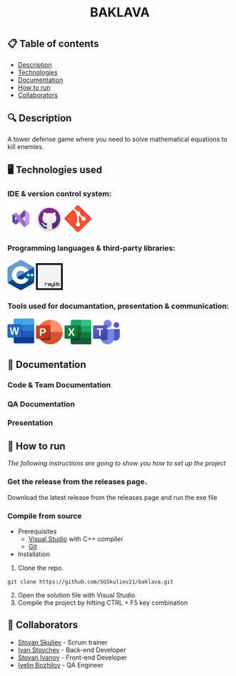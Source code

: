 <h1 align="center"> BAKLAVA <h1>

## 📋 Table of contents
  - [Description](#description)
  - [Technologies](#technologies)
  - [Documentation](#docs)
  - [How to run](#install)
  - [Collaborators](#collaborators)

## 🔍 Description <a name="description"></a>
A tower defense game where you need to solve mathematical equations to kill enemies.

## 🖥️ Technologies used <a name="technologies"></a>
### IDE & version control system:

<a href="https://visualstudio.microsoft.com/vs/"><img src="baklava/assets/icons/visualStudioIcon.png" alt="VS Icon" width="60"/></a>
<a href="https://github.com/"><img src="baklava/assets/icons/gitHubIcon.png" alt="GitHub Icon" width="60"/></a>
<a href="https://git-scm.com/"><img src="baklava/assets/icons/gitIcon.png" alt="Git" width="60"/></a>

### Programming languages & third-party libraries:

<a href="https://cplusplus.com/"><img src="baklava/assets/icons/cppIcon.png" alt="CPP Icon" width="60"/></a>
<a href="https://www.raylib.com/index.html"> <img src="baklava/assets/icons/rayLibIcon.png" alt="RayLib Icon" width="60"/></a>

### Tools used for documantation, presentation & communication:

<a href="https://www.microsoft.com/en-ww/microsoft-365/word?activetab=tabs%3afaqheaderregion3"><img src="baklava/assets/icons/wordIcon.png" alt="Word Icon" width="60"/></a>
<a href="https://www.microsoft.com/en-ww/microsoft-365/powerpoint"><img src="baklava/assets/icons/powerPointIcon.png" alt="PowerPoint Icon" width="60"/></a>
<a href="https://www.microsoft.com/en-ww/microsoft-365/excel"><img src="baklava/assets/icons/excelIcon.png" alt="Excel Icon" width="60"/></a>
<a href="https://www.microsoft.com/en-us/microsoft-teams/group-chat-software"><img src="baklava/assets/icons/teamsIcon.png" alt="Teams Icon" width="60"/></a>

## 📃 Documentation <a name="docs"></a>
### Code & Team Documentation

### QA Documentation

### Presentation

## 🚀 How to run <a name="install"></a>
*The following instructions are going to show you how to set up the project*

### Get the release from the releases page.
Download the latest release from the releases page and run the exe file

### Compile from source
- Prerequisites
  - [Visual Studio](https://visualstudio.microsoft.com/vs/) with C++ compiler
  - [Git](https://git-scm.com/)
- Installation
1. Clone the repo.
```
git clone https://github.com/SGSkuliev21/baklava.git
```
2. Open the solution file with Visual Studio
3. Compile the project by hitting CTRL + F5 key combination

## 🧑 Collaborators <a name="collaborators"></a>
- [Stoyan Skuliev](https://github.com/SGSkuliev21) - Scrum trainer
- [Ivan Stoychev](https://github.com/IYStoychev21) - Back-end Developer
- [Stoyan Ivanov](https://github.com/SDIvanov21) - Front-end Developer
- [Ivelin Bozhilov](https://github.com/IIBozhilov21) - QA Engineer
